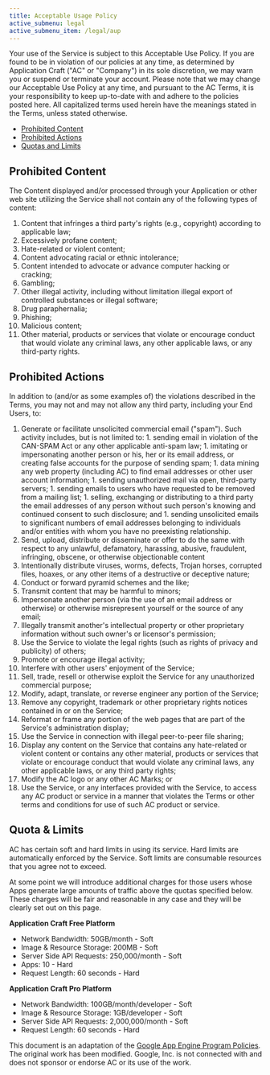 ```yaml
---
title: Acceptable Usage Policy
active_submenu: legal
active_submenu_item: /legal/aup
---
```


Your use of the Service is subject to this Acceptable Use Policy. If you are found to be in violation of our policies at any time, as determined by Application Craft ("AC" or "Company") in its sole discretion, we may warn you or suspend or terminate your account. Please note that we may change our Acceptable Use Policy at any time, and pursuant to the AC Terms, it is your responsibility to keep up-to-date with and adhere to the policies posted here. All capitalized terms used herein have the meanings stated in the Terms, unless stated otherwise.

  - [Prohibited Content](#ProhContent)
  - [Prohibited Actions](#ProhActions)
  - [Quotas and Limits](#Quotas)


## <a id="ProhContent"></a>Prohibited Content

The Content displayed and/or processed through your Application or other web site utilizing the Service shall not contain any of the following types of content:

  1. Content that infringes a third party&#39;s rights (e.g., copyright) according to applicable law;
  2. Excessively profane content;
  3. Hate-related or violent content;
  4. Content advocating racial or ethnic intolerance;
  5. Content intended to advocate or advance computer hacking or cracking;
  6. Gambling;
  7. Other illegal activity, including without limitation illegal export of controlled substances or illegal software;
  8. Drug paraphernalia;
  9. Phishing;
  10. Malicious content;
  11. Other material, products or services that violate or encourage conduct that would violate any criminal laws, any other applicable laws, or any third-party rights.

## <a name="ProhActions"></a>Prohibited Actions

In addition to (and/or as some examples of) the violations described in the Terms, you may not and may not allow any third party, including your End Users, to:

  1. Generate or facilitate unsolicited commercial email ("spam"). Such activity includes, but is not limited to:
    1. sending email in violation of the CAN-SPAM Act or any other applicable anti-spam law;
    1. imitating or impersonating another person or his, her or its email address, or creating false accounts for the purpose of sending spam;
    1. data mining any web property (including AC) to find email addresses or other user account information;
    1. sending unauthorized mail via open, third-party servers;
    1. sending emails to users who have requested to be removed from a mailing list;
    1. selling, exchanging or distributing to a third party the email addresses of any person without such person&#39;s knowing and continued consent to such disclosure; and
    1. sending unsolicited emails to significant numbers of email addresses belonging to individuals and/or entities with whom you have no preexisting relationship.
  2. Send, upload, distribute or disseminate or offer to do the same with respect to any unlawful, defamatory, harassing, abusive, fraudulent, infringing, obscene, or otherwise objectionable content
  2. Intentionally distribute viruses, worms, defects, Trojan horses, corrupted files, hoaxes, or any other items of a destructive or deceptive nature;
  2. Conduct or forward pyramid schemes and the like;
  2. Transmit content that may be harmful to minors;
  2. Impersonate another person (via the use of an email address or otherwise) or otherwise misrepresent yourself or the source of any email;
  2. Illegally transmit another&#39;s intellectual property or other proprietary information without such owner&#39;s or licensor&#39;s permission;
  2. Use the Service to violate the legal rights (such as rights of privacy and publicity) of others;
  2. Promote or encourage illegal activity;
  2. Interfere with other users&#39; enjoyment of the Service;
  2. Sell, trade, resell or otherwise exploit the Service for any unauthorized commercial purpose;
  2. Modify, adapt, translate, or reverse engineer any portion of the Service;
  2. Remove any copyright, trademark or other proprietary rights notices contained in or on the Service;
  2. Reformat or frame any portion of the web pages that are part of the Service&#39;s administration display;
  2. Use the Service in connection with illegal peer-to-peer file sharing;
  2. Display any content on the Service that contains any hate-related or violent content or contains any other material, products or services that violate or encourage conduct that would violate any criminal laws, any other applicable laws, or any third party rights;
  2. Modify the AC logo or any other AC Marks; or
  2. Use the Service, or any interfaces provided with the Service, to access any AC product or service in a manner that violates the Terms or other terms and conditions for use of such AC product or service.

## <a name="Quotas"></a>Quota &amp; Limits

AC has certain soft and hard limits in using its service. Hard limits are automatically enforced by the Service. Soft limits are consumable resources that you agree not to exceed.

At some point we will introduce additional charges for those users whose Apps generate large amounts of traffic above the quotas specified below. These charges will be fair and reasonable in any case and they will be clearly set out on this page.

**Application Craft Free Platform**

  - Network Bandwidth: 50GB/month - Soft
  - Image &amp; Resource Storage: 200MB - Soft
  - Server Side API Requests: 250,000/month - Soft
  - Apps: 10 - Hard
  - Request Length: 60 seconds - Hard</li>

**Application Craft Pro Platform**

  - Network Bandwidth: 100GB/month/developer - Soft
  - Image &amp; Resource Storage: 1GB/developer - Soft
  - Server Side API Requests: 2,000,000/month - Soft
  - Request Length: 60 seconds - Hard

This document is an adaptation of the [Google App Engine Program Policies](http://code.google.com/appengine/program_policies.html). The original work has been modified. Google, Inc. is not connected with and does not sponsor or endorse AC or its use of the work.